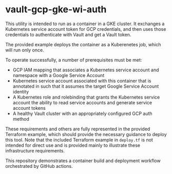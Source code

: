 # vault-gcp-gke-wi-auth

This utility is intended to run as a container in a GKE cluster. It
exchanges a Kubernetes service account token for GCP credentials, and then uses
those credentials to authenticate with Vault and get a Vault token.

The provided example deploys the container as a Kuberenetes job, which will run
only once.

To operate successfully, a number of prerequisites must be met:
- GCP IAM mapping that associates a Kubernetes service account and namespace
with a Google Service Account
- Kubernetes service account associated with this container that is annotated in
such that it assumes the target Google Service Account identity
- A Kubernetes role and rolebinding that grants the Kubernetes service account
the ability to read service accounts and generate service account tokens
- A healthy Vault cluster with an appropriately configured GCP auth method

These requirements and others are fully represented in the provided Terraform
example, which should provide the necessary guidance to deploy this tool. Note
that the included Terraform example in `deploy.tf` is not intended for direct
use and is provided mainly to illustrate these infrastructure requirements.

This repository demonstrates a container build and deployment workflow
orchestrated by GitHub actions.